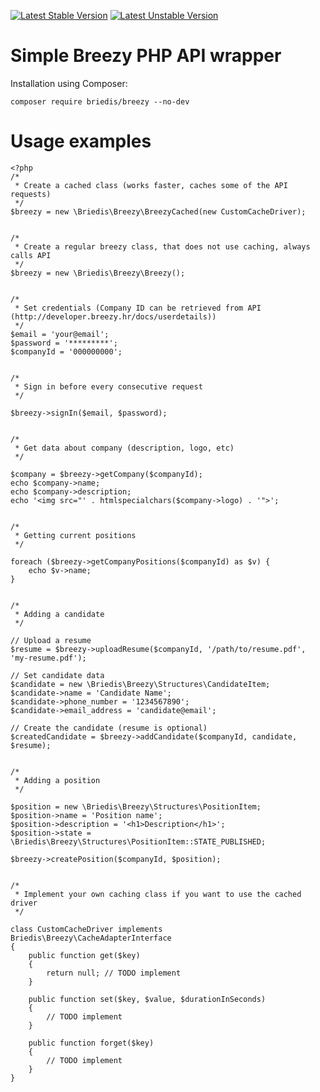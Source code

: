 [![Latest Stable Version](https://poser.pugx.org/briedis/breezy/v/stable.svg)](https://packagist.org/packages/briedis/breezy)
[![Latest Unstable Version](https://poser.pugx.org/briedis/breezy/v/unstable.svg)](https://packagist.org/packages/briedis/breezy)

# Simple Breezy PHP API wrapper

Installation using Composer:

`composer require briedis/breezy --no-dev`

# Usage examples
```
<?php
/*
 * Create a cached class (works faster, caches some of the API requests)
 */
$breezy = new \Briedis\Breezy\BreezyCached(new CustomCacheDriver);


/*
 * Create a regular breezy class, that does not use caching, always calls API
 */
$breezy = new \Briedis\Breezy\Breezy();


/*
 * Set credentials (Company ID can be retrieved from API (http://developer.breezy.hr/docs/userdetails))
 */
$email = 'your@email';
$password = '*********';
$companyId = '000000000';


/*
 * Sign in before every consecutive request
 */

$breezy->signIn($email, $password);


/*
 * Get data about company (description, logo, etc)
 */

$company = $breezy->getCompany($companyId);
echo $company->name;
echo $company->description;
echo '<img src="' . htmlspecialchars($company->logo) . '">';


/*
 * Getting current positions
 */

foreach ($breezy->getCompanyPositions($companyId) as $v) {
    echo $v->name;
}


/*
 * Adding a candidate
 */

// Upload a resume
$resume = $breezy->uploadResume($companyId, '/path/to/resume.pdf', 'my-resume.pdf');

// Set candidate data
$candidate = new \Briedis\Breezy\Structures\CandidateItem;
$candidate->name = 'Candidate Name';
$candidate->phone_number = '1234567890';
$candidate->email_address = 'candidate@email';

// Create the candidate (resume is optional)
$createdCandidate = $breezy->addCandidate($companyId, candidate, $resume);


/*
 * Adding a position
 */

$position = new \Briedis\Breezy\Structures\PositionItem;
$position->name = 'Position name';
$position->description = '<h1>Description</h1>';
$position->state = \Briedis\Breezy\Structures\PositionItem::STATE_PUBLISHED;

$breezy->createPosition($companyId, $position);


/*
 * Implement your own caching class if you want to use the cached driver
 */

class CustomCacheDriver implements Briedis\Breezy\CacheAdapterInterface
{
    public function get($key)
    {
        return null; // TODO implement
    }

    public function set($key, $value, $durationInSeconds)
    {
        // TODO implement
    }

    public function forget($key)
    {
        // TODO implement
    }
}
```